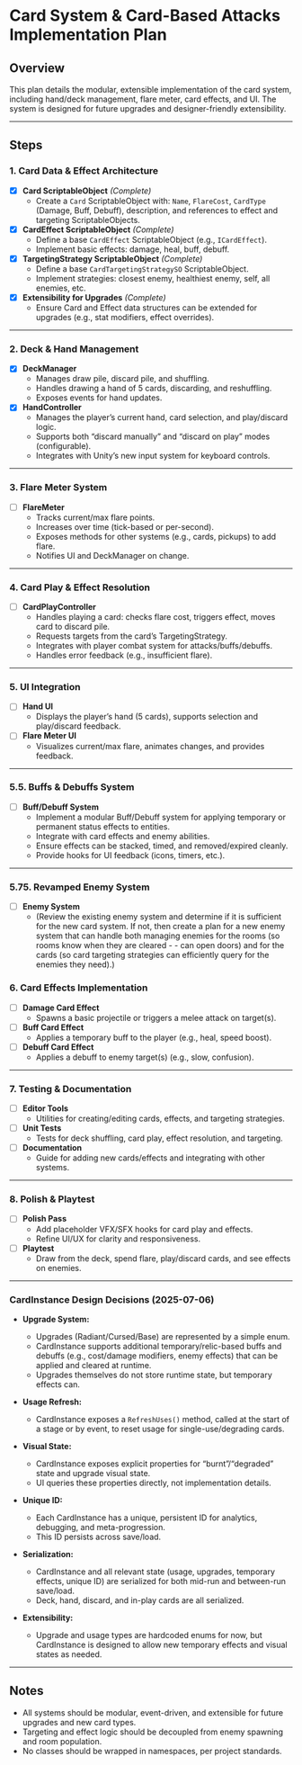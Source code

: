 # Card System & Card-Based Attacks Implementation Plan

## Overview
This plan details the modular, extensible implementation of the card system, including hand/deck management, flare meter, card effects, and UI. The system is designed for future upgrades and designer-friendly extensibility.

---

## Steps

### 1. Card Data & Effect Architecture

- [x] **Card ScriptableObject** _(Complete)_
  - Create a `Card` ScriptableObject with: `Name`, `FlareCost`, `CardType` (Damage, Buff, Debuff), description, and references to effect and targeting ScriptableObjects.
- [x] **CardEffect ScriptableObject** _(Complete)_
  - Define a base `CardEffect` ScriptableObject (e.g., `ICardEffect`).
  - Implement basic effects: damage, heal, buff, debuff.
- [x] **TargetingStrategy ScriptableObject** _(Complete)_
  - Define a base `CardTargetingStrategySO` ScriptableObject.
  - Implement strategies: closest enemy, healthiest enemy, self, all enemies, etc.
- [x] **Extensibility for Upgrades** _(Complete)_
  - Ensure Card and Effect data structures can be extended for upgrades (e.g., stat modifiers, effect overrides).

---

### 2. Deck & Hand Management

- [X] **DeckManager**
  - Manages draw pile, discard pile, and shuffling.
  - Handles drawing a hand of 5 cards, discarding, and reshuffling.
  - Exposes events for hand updates.
- [X] **HandController**
  - Manages the player’s current hand, card selection, and play/discard logic.
  - Supports both “discard manually” and “discard on play” modes (configurable).
  - Integrates with Unity’s new input system for keyboard controls.

---

### 3. Flare Meter System

- [ ] **FlareMeter**
  - Tracks current/max flare points.
  - Increases over time (tick-based or per-second).
  - Exposes methods for other systems (e.g., cards, pickups) to add flare.
  - Notifies UI and DeckManager on change.

---

### 4. Card Play & Effect Resolution

- [ ] **CardPlayController**
  - Handles playing a card: checks flare cost, triggers effect, moves card to discard pile.
  - Requests targets from the card’s TargetingStrategy.
  - Integrates with player combat system for attacks/buffs/debuffs.
  - Handles error feedback (e.g., insufficient flare).

---

### 5. UI Integration

- [ ] **Hand UI**
  - Displays the player’s hand (5 cards), supports selection and play/discard feedback.
- [ ] **Flare Meter UI**
  - Visualizes current/max flare, animates changes, and provides feedback.

---

### 5.5. Buffs & Debuffs System

- [ ] **Buff/Debuff System**
  - Implement a modular Buff/Debuff system for applying temporary or permanent status effects to entities.
  - Integrate with card effects and enemy abilities.
  - Ensure effects can be stacked, timed, and removed/expired cleanly.
  - Provide hooks for UI feedback (icons, timers, etc.).

---

### 5.75. Revamped Enemy System

- [ ] **Enemy System**
  - (Review the existing enemy system and determine if it is sufficient for the new card system.
    If not, then create a plan for a new enemy system that can handle both managing enemies for the
    rooms (so rooms know when they are cleared - - can open doors) and for the cards (so card 
    targeting strategies can efficiently query for the enemies they need).)

### 6. Card Effects Implementation

- [ ] **Damage Card Effect**
  - Spawns a basic projectile or triggers a melee attack on target(s).
- [ ] **Buff Card Effect**
  - Applies a temporary buff to the player (e.g., heal, speed boost).
- [ ] **Debuff Card Effect**
  - Applies a debuff to enemy target(s) (e.g., slow, confusion).

---

### 7. Testing & Documentation

- [ ] **Editor Tools**
  - Utilities for creating/editing cards, effects, and targeting strategies.
- [ ] **Unit Tests**
  - Tests for deck shuffling, card play, effect resolution, and targeting.
- [ ] **Documentation**
  - Guide for adding new cards/effects and integrating with other systems.

---

### 8. Polish & Playtest

- [ ] **Polish Pass**
  - Add placeholder VFX/SFX hooks for card play and effects.
  - Refine UI/UX for clarity and responsiveness.
- [ ] **Playtest**
  - Draw from the deck, spend flare, play/discard cards, and see effects on enemies.

---

### CardInstance Design Decisions (2025-07-06)

- **Upgrade System:**
  - Upgrades (Radiant/Cursed/Base) are represented by a simple enum.
  - CardInstance supports additional temporary/relic-based buffs and debuffs (e.g., cost/damage modifiers, enemy effects) that can be applied and cleared at runtime.
  - Upgrades themselves do not store runtime state, but temporary effects can.

- **Usage Refresh:**
  - CardInstance exposes a `RefreshUses()` method, called at the start of a stage or by event, to reset usage for single-use/degrading cards.

- **Visual State:**
  - CardInstance exposes explicit properties for “burnt”/“degraded” state and upgrade visual state.
  - UI queries these properties directly, not implementation details.

- **Unique ID:**
  - Each CardInstance has a unique, persistent ID for analytics, debugging, and meta-progression.
  - This ID persists across save/load.

- **Serialization:**
  - CardInstance and all relevant state (usage, upgrades, temporary effects, unique ID) are serialized for both mid-run and between-run save/load.
  - Deck, hand, discard, and in-play cards are all serialized.

- **Extensibility:**
  - Upgrade and usage types are hardcoded enums for now, but CardInstance is designed to allow new temporary effects and visual states as needed.

---

## Notes

- All systems should be modular, event-driven, and extensible for future upgrades and new card types.
- Targeting and effect logic should be decoupled from enemy spawning and room population.
- No classes should be wrapped in namespaces, per project standards.

